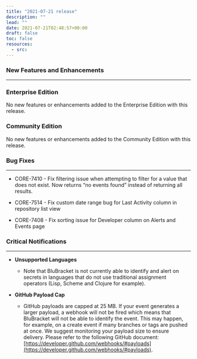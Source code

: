 ```yaml
---
title: "2021-07-21 release"
description: ""
lead: ""
date: 2021-07-21T02:48:57+00:00
draft: false
toc: false
resources:
  - src:
---
```


### New Features and Enhancements
---------------------------------

### Enterprise Edition

No new features or enhancements added to the Enterprise Edition with this release.

### Community Edition

No new features or enhancements added to the Community Edition with this release.

### Bug Fixes
-------------

* CORE-7410 - Fix filtering issue when attempting to filter for a value that does not exist. Now returns “no events found” instead of returning all results.

* CORE-7514 - Fix custom date range bug for Last Activity column in repository list view

* CORE-7408 - Fix sorting issue for Developer column on Alerts and Events page

### Critical Notifications
--------------------------

* **Unsupported Languages**

  * Note that BluBracket is not currently able to identify and alert on secrets in languages that do not use traditional assignment operators (Lisp, Scheme and Clojure for example).

* **GitHub Payload Cap**

  * GitHub payloads are capped at 25 MB. If your event generates a larger payload, a webhook will not be fired which means that BluBracket will not be able to identify the event. This may happen, for example, on a create event if many branches or tags are pushed at once. We suggest monitoring your payload size to ensure delivery. Please refer to the following GitHub document: [https://developer.github.com/webhooks/#payloads](https://developer.github.com/webhooks/#payloads).
